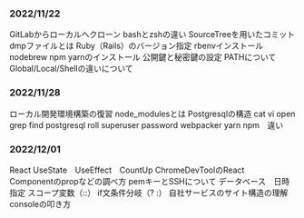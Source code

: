 ### 2022/11/22
GitLabからローカルへクローン
bashとzshの違い
SourceTreeを用いたコミット
dmpファイルとは
Ruby（Rails）のバージョン指定
rbenvインストール
nodebrew npm yarnのインストール
公開鍵と秘密鍵の設定
PATHについて
Global/Local/Shellの違いについて


### 2022/11/28
ローカル開発環境構築の復習
node_modulesとは
Postgresqlの構造
cat vi open
grep find
postgresql roll superuser password
webpacker
yarn npm　違い


### 2022/12/01
React UseState　UseEffect　CountUp
ChromeDevToolのReact　Componentのpropなどの調べ方
pemキーとSSHについて
データベース　日時指定
スコープ変数（::）
if文条件分岐（? :）
自社サービスのサイト構造の理解
consoleの叩き方
